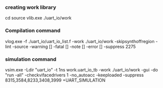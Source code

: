 ### creating work library
cd source
vlib.exe ./uart_io/work

### Compilation command
vlog.exe -f ./uart_io/uart_io_list.f -work ./uart_io/work -skipsynthoffregion -lint -source -warning [] -fatal [] -note [] -error [] -suppress 2275

### simulation command
vsim.exe -Ldir "uart_io" -t 1ns work.uart_io_tb -work ./uart_io/work -gui -do "run -all" -checkvifacedrivers 1 -no_autoacc -keeploaded -suppress 8315,3584,8233,3408,3999 +UART_SIMULATION